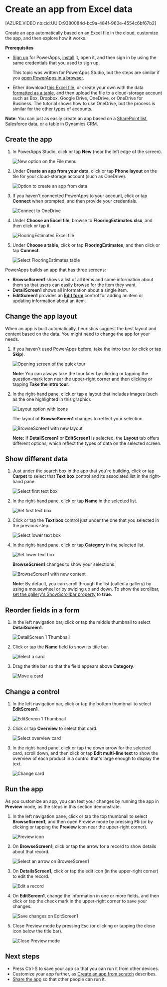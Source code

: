 <properties
	pageTitle="Create an app from Excel data | Microsoft PowerApps"
	description="Create an app automatically based on an Excel file in the cloud, customize the app, and then explore how it works."
	services=""
	suite="powerapps"
	documentationCenter="na"
	authors="sarafankit"
	manager="erikre"
	editor=""
	tags=""/>

<tags
   ms.service="powerapps"
   ms.devlang="na"
   ms.topic="get-started-article"
   ms.tgt_pltfrm="na"
   ms.workload="na"
   ms.date="07/30/2016"
   ms.author="ankitsar"/>

# Create an app from Excel data #

[AZURE.VIDEO nb:cid:UUID:9380084d-bc9a-484f-960e-4554c6bf67b2]

Create an app automatically based on an Excel file in the cloud, customize the app, and then explore how it works.

**Prerequisites**

- [Sign up](signup-for-powerapps.md) for PowerApps, [install](http://aka.ms/powerappsinstall) it, open it, and then sign in by using the same credentials that you used to sign up.

	This topic was written for PowerApps Studio, but the steps are similar if you [open PowerApps in a browser](create-app-browser.md).

- Either download [this Excel file](https://az787822.vo.msecnd.net/documentation/get-started-from-data/FlooringEstimates.xlsx), or create your own with the data [formatted as a table](https://support.office.com/en-us/article/Create-an-Excel-table-in-a-worksheet-E81AA349-B006-4F8A-9806-5AF9DF0AC664), and then upload the file to a cloud-storage account such as Box, Dropbox, Google Drive, OneDrive, or OneDrive for Business. The tutorial shows how to use OneDrive, but the process is similar for the other types of accounts.

**Note**: You can just as easily create an app based on a [SharePoint list](app-from-sharepoint.md), Salesforce data, or a table in Dynamics CRM.

## Create the app ##
1. In PowerApps Studio, click or tap **New** (near the left edge of the screen).

	![New option on the File menu](./media/get-started-create-from-data/file-new.png)

1. Under **Create an app from your data**, click or tap **Phone layout** on the tile for your cloud-storage account (such as OneDrive).

	![Option to create an app from data](./media/get-started-create-from-data/create-from-data.png)

1. If you haven't connected PowerApps to your account, click or tap **Connect** when prompted, and then provide your credentials.

	![Connect to OneDrive](./media/get-started-create-from-data/connect-onedrive.png)  

1. Under **Choose an Excel file**, browse to **FlooringEstimates.xlsx**, and then click or tap it.

	![FlooringEstimates Excel file](./media/get-started-create-from-data/choose-spreadsheet.png)  

1. Under **Choose a table**, click or tap **FlooringEstimates**, and then click or tap **Connect**.  

	![Select FlooringEstimates table](./media/get-started-create-from-data/choose-table.png)

PowerApps builds an app that has three screens:

- **BrowseScreen1** shows a list of all items and some information about them so that users can easily browse for the item they want.
- **DetailScreen1** shows all information about a single item.
- **EditScreen1** provides an **[Edit form](add-form.md)** control for adding an item or updating information about an item.

## Change the app layout ##
When an app is built automatically, heuristics suggest the best layout and content based on the data. You might need to change the app for your needs.

1. If you haven't used PowerApps before, take the intro tour (or click or tap **Skip**).

	![Opening screen of the quick tour](./media/get-started-create-from-data/quick-tour.png)

	**Note**: You can always take the tour later by clicking or tapping the question-mark icon near the upper-right corner and then clicking or tapping **Take the intro tour**.

1. In the right-hand pane, click or tap a layout that includes images (such as the one highlighted in this graphic):

	![Layout option with icons](./media/get-started-create-from-data/change-layout.png)

	The layout of **BrowseScreen1** changes to reflect your selection.

	![BrowseScreen1 with new layout](./media/get-started-create-from-data/browse-layout.png)

	**Note:** If **DetailScreen1** or **EditScreen1** is selected, the **Layout** tab offers different options, which reflect the types of data on the selected screen.

## Show different data ##
1.  Just under the search box in the app that you're building, click or tap **Carpet** to select that **Text box** control and its associated list in the right-hand pane.

	![Select first text box](./media/get-started-create-from-data/select-gallery-textbox.png)

1. In the right-hand pane, click or tap **Name** in the selected list.

	![Set first text box](./media/get-started-create-from-data/set-gallery-textbox.png)

1. Click or tap the **Text box** control just under the one that you selected in the previous step.

	![Select lower text box](./media/get-started-create-from-data/select-lower-textbox.png)

1. In the right-hand pane, click or tap **Category** in the selected list.

	![Set lower text box](./media/get-started-create-from-data/set-lower-textbox.png)

	**BrowseScreen1** changes to show your selections.

	![BrowseScreen1 with new content](./media/get-started-create-from-data/browse-content.png)

	**Note**: By default, you can scroll through the list (called a gallery) by using a mousewheel or by swiping up and down. To show the scrollbar, [set the gallery's ShowScrollbar property](add-configure-controls.md) to **true**.

## Reorder fields in a form ##
1. In the left navigation bar, click or tap the middle thumbnail to select **DetailScreen1**.

	![DetailScreen 1 Thumbnail](./media/get-started-create-from-data/detail-screen-thumbnail.png)

1. Click or tap the **Name** field to show its title bar.

	![Select a card](./media/get-started-create-from-data/select-card.png)

1. Drag the title bar so that the field appears above **Category**.

	![Move a card](./media/get-started-create-from-data/move-card.png)

## Change a control ##
1. In the left navigation bar, click or tap the bottom thumbnail to select **EditScreen1**.

	![EditScreen 1 Thumbnail](./media/get-started-create-from-data/edit-screen-thumbnail.png)

1. Click or tap **Overview** to select that card.

	![Select overview card](./media/get-started-create-from-data/select-overview.png)

1. In the right-hand pane, click or tap the down arrow for the selected card, scroll down, and then click or tap **Edit multi-line text** to show the overview of each product in a control that's large enough to display the text.

	![Change card](./media/get-started-create-from-data/card-selector.png)

## Run the app ##
As you customize an app, you can test your changes by running the app in **Preview** mode, as the steps in this section demonstrate.

1. In the left navigation pane, click or tap the top thumbnail to select **BrowseScreen1**, and then open Preview mode by pressing **F5** (or by clicking or tapping the **Preview** icon near the upper-right corner).

	![Preview icon](./media/get-started-create-from-data/open-preview.png)

1. On **BrowseScreen1**, click or tap the arrow for a record to show details about that record.

	![Select an arrow on BrowseScreen1](./media/get-started-create-from-data/select-record.png)

1. On **DetailsScreen1**, click or tap the edit icon (in the upper-right corner) to edit the record.

	![Edit a record](./media/get-started-create-from-data/edit-record.png)

1. On **EditScreen1**, change the information in one or more fields, and then click or tap the check mark in the upper-right corner to save your changes.

	![Save changes on EditScreen1](./media/get-started-create-from-data/save-record.png)

1. Close Preview mode by pressing Esc (or clicking or tapping the close icon below the title bar).

	![Close Preview mode](./media/get-started-create-from-data/close-preview.png)

## Next steps ##
- Press Ctrl-S to save your app so that you can run it from other devices.
- Customize your app further, as [Create an app from scratch](get-started-create-from-blank.md) describes.
- [Share the app](share-app.md) so that other people can run it.
